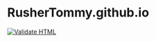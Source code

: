 # RusherTommy.github.io
[![Validate HTML](https://github.com/RusherTommy/RusherTommy.github.io/actions/workflows/html-validate.yml/badge.svg)](https://github.com/RusherTommy/RusherTommy.github.io/actions/workflows/html-validate.yml)
